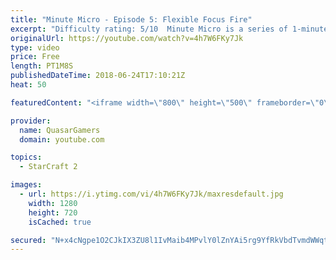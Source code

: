 ```yaml
---
title: "Minute Micro - Episode 5: Flexible Focus Fire"
excerpt: "Difficulty rating: 5/10  Minute Micro is a series of 1-minute videos explaining how to perform common micro techniques. This episode is on flexible focus fire.  twitch.tv/Quasarprintf"
originalUrl: https://youtube.com/watch?v=4h7W6FKy7Jk
type: video
price: Free
length: PT1M8S
publishedDateTime: 2018-06-24T17:10:21Z
heat: 50

featuredContent: "<iframe width=\"800\" height=\"500\" frameborder=\"0\" src=\"https://www.youtube.com/embed/4h7W6FKy7Jk\" allow=\"accelerometer; autoplay; encrypted-media; gyroscope; picture-in-picture\" allowfullscreen></iframe>"

provider:
  name: QuasarGamers
  domain: youtube.com

topics:
  - StarCraft 2

images:
  - url: https://i.ytimg.com/vi/4h7W6FKy7Jk/maxresdefault.jpg
    width: 1280
    height: 720
    isCached: true

secured: "N+x4cNgpe1O2CJkIX3ZU8l1IvMaib4MPvlY0lZnYAi5rg9YfRkVbdTvmdWWqtNdGcZtdi42hbZPcN9RS+Om96Gajmmo/XvEA9NuMtaxErJqXfBwrfVDImEVSbh6iamocaVfQabWlfmBeWrjshI9PIsWXlSPn/irpwaCH6V3HtzVTroLEHHXzW1Le92PoCe6sN/B2yYzSI+QZ5uTLmgdIOPAevMvpWIH7H7QPohM6bhFI3W+mGXvzxPqDqZhTkgOyQqvfnqMsld0SL/7ySJlrxQ7H4vfpM6ziplFRZ67fVTcNp+NRRS5opQvhIAErOVKrBiqqLTo7Bcy1Qew/oSOZiPLr2YJpnNsz8xp0JtySnDahtdpDyxbGTPNCGe/xgTuWsphU0DaRhled6Az+LzMIrpI3S6SjCGVgegBo5tcLNXQ=;+n3KW82fXHc1bWJfUDWzbQ=="
---
```


